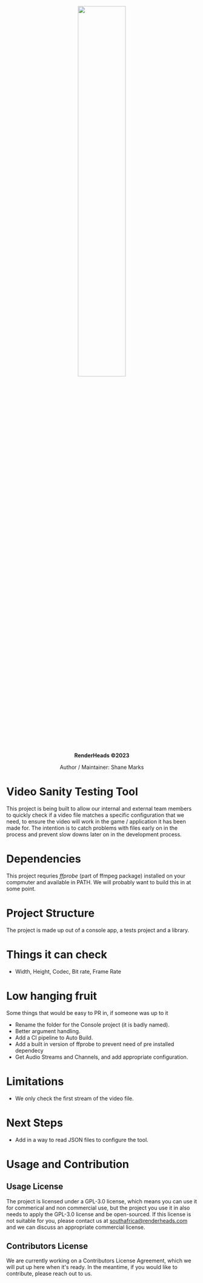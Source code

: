
<p align="center">
  <img src="https://renderheads-file-share.s3.af-south-1.amazonaws.com/assets/renderheads.svg" width=50%>
</p>
<p align="center">
  <b>RenderHeads ©2023</b>
</p>
<p align ="center"> Author / Maintainer: Shane Marks </p>


# Video Sanity Testing Tool
This project is being built to allow our internal and external team members to  quickly check if a video file matches a specific configuration that we need, to ensure the video will work in the game / application it has been made for. The intention is to catch problems with files early on in the process and prevent slow downs later on in the development process.

# Dependencies
This project requries *ffprobe* (part of ffmpeg package) installed on your compmuter and available in PATH. We  will probably  want to build this in at some point.

# Project Structure
The project is made up out of a console app, a tests project and a library.

# Things it can check
- Width, Height, Codec, Bit rate, Frame Rate

# Low hanging fruit
Some things that would be easy to PR in, if someone was up to it
- Rename the folder for the Console project (it is badly named).
- Better argument handling.
- Add a CI pipeline to Auto Build.
- Add a built in version of ffprobe to prevent need of  pre installed dependecy
- Get Audio Streams and Channels, and add appropriate configuration.

# Limitations
- We only check the first stream of the video file.

# Next Steps
- Add in a way to read JSON files to configure the tool.

# Usage and Contribution
## Usage License
The project is licensed under a GPL-3.0 license, which means you can use it for commerical and non commercial use, but the project you use it in also needs to apply the GPL-3.0 license and be open-sourced. If this license is not suitable for you, please contact us at southafrica@renderheads.com and we can discuss an appropriate commercial license.

## Contributors License
We are currently working on a Contributors License Agreement, which we will put up here when it's ready. In the meantime, if you would like to contribute, please reach out to us.
  
